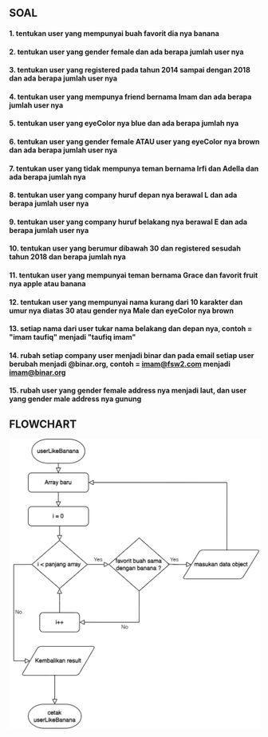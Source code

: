## SOAL

#### 1. tentukan user yang mempunyai buah favorit dia nya banana

#### 2. tentukan user yang gender female dan ada berapa jumlah user nya

#### 3. tentukan user yang registered pada tahun 2014 sampai dengan 2018 dan ada berapa jumlah user nya

#### 4. tentukan user yang mempunya friend bernama Imam dan ada berapa jumlah user nya

#### 5. tentukan user yang eyeColor nya blue dan ada berapa jumlah nya

#### 6. tentukan user yang gender female ATAU user yang eyeColor nya brown dan ada berapa jumlah user nya

#### 7. tentukan user yang tidak mempunya teman bernama Irfi dan Adella dan ada berapa jumlah nya

#### 8. tentukan user yang company huruf depan nya berawal L dan ada berapa jumlah user nya

#### 9. tentukan user yang company huruf belakang nya berawal E dan ada berapa jumlah user nya

#### 10. tentukan user yang berumur dibawah 30 dan registered sesudah tahun 2018 dan berapa jumlah nya

#### 11. tentukan user yang mempunyai teman bernama Grace dan favorit fruit nya apple atau banana

#### 12. tentukan user yang mempunyai nama kurang dari 10 karakter dan umur nya diatas 30 atau gender nya Male dan eyeColor nya brown

#### 13. setiap nama dari user tukar nama belakang dan depan nya, contoh = "imam taufiq" menjadi "taufiq imam"

#### 14. rubah setiap company user menjadi binar dan pada email setiap user berubah menjadi @binar.org, contoh = imam@fsw2.com menjadi imam@binar.org

#### 15. rubah user yang gender female address nya menjadi laut, dan user yang gender male address nya gunung

## FLOWCHART

![flowchart](./img/flowchart.png)
